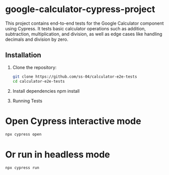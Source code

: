 # google-calculator-cypress-project

This project contains end-to-end tests for the Google Calculator component using Cypress. It tests basic calculator operations such as addition, subtraction, multiplication, and division, as well as edge cases like handling decimals and division by zero.

## Installation

1. Clone the repository:
   ```bash
   git clone https://github.com/ss-04/calculator-e2e-tests
   cd calculator-e2e-tests

2. Install dependencies
      npm install

4. Running Tests
# Open Cypress interactive mode
    npx cypress open

# Or run in headless mode
    npx cypress run
